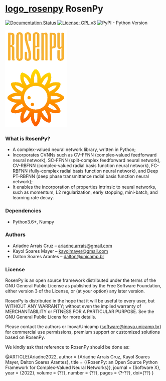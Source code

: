﻿# [logo_rosenpy](docs/img/ico_rosenpy.ico) RosenPy 
[![Documentation Status](https://readthedocs.org/projects/tsfel/badge/?version=latest)](https://tsfel.readthedocs.io/en/latest/?badge=latest) [![License: GPL v3](https://img.shields.io/badge/License-GPLv3-blue.svg)](https://www.gnu.org/licenses/gpl-3.0) ![PyPI - Python Version](https://img.shields.io/pypi/pyversions/tsfel)

![logo_rosenpy](docs/img/logo_rosenpy.png)
### What is RosenPy?
- A complex-valued neural network library, written in Python;
- Incorporates CVNNs such as CV-FFNN (complex-valued feedforward neural network), SC-FFNN (split-complex feedforward neural network), CV-RBFNN (complex-valued radial basis function neural network), FC-RBFNN (fully-complex radial basis function neural network), and Deep PT-RBFNN (deep phase transmittance radial basis function neural network);
- It enables the incorporation of properties intrinsic to neural networks, such as momentum, L2 regularization, early stopping, mini-batch, and learning rate decay.

### Dependencies
- Python3.6+, Numpy

### Authors
- Ariadne Arrais Cruz – ariadne.arrais@gmail.com
- Kayol Soares Mayer – kayolmayer@gmail.com
- Dalton Soares Arantes – dalton@unicamp.br

### License
RosenPy is an open source framework distributed under the terms of the GNU General Public License as published by the Free Software Foundation, either version 3 of the License, or (at your option) any later version.

RosenPy is distributed in the hope that it will be useful to every user, but WITHOUT ANY WARRANTY; without even the implied warranty of MERCHANTABILITY or FITNESS FOR A PARTICULAR PURPOSE.  See the GNU General Public Licens for more details.

Please contact the authors or Inova/Unicamp (software@inova.unicamp.br) for commercial use permissions, premium support or customized solutions based on RosenPy.

We kindly ask that reference to RosenPy should be done as:

@ARTICLE{Ariadne2022,
author = {Ariadne Arrais Cruz, Kayol Soares Mayer, Dalton Soares Arantes},
title = {{RosenPy: an Open Source Python Framework for Complex-Valued Neural Networks}},
journal = {Software X},
year = {2022},
volume = {??},
number = {??},
pages = {?-??},
doi={??}
}


